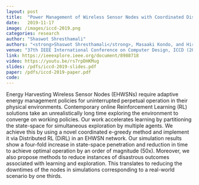 ```yaml
---
layout: post
title:  "Power Management of Wireless Sensor Nodes with Coordinated Distributed Reinforcement Learning"
date:   2019-11-17
image: /images/iccd-2019.png
categories: research
author: "Shaswot Shresthamali"
authors: "<strong>Shaswot Shresthamali</strong>, Masaaki Kondo, and Hiroshi Nakamura"
venue: "37th IEEE International Conference on Computer Design, ICCD (2019)"
link: https://ieeexplore.ieee.org/document/8988718
video: https://youtu.be/rs7rpDHKMug
slides: /pdfs/iccd-2019-slides.pdf
paper: /pdfs/iccd-2019-paper.pdf
code:
---
```

Energy Harvesting Wireless Sensor Nodes (EHWSNs) require adaptive energy management policies for uninterrupted perpetual operation in their physical environments. Contemporary online Reinforcement Learning (RL) solutions take an unrealistically long time exploring the environment to converge on working policies. Our work accelerates learning by partitioning the state-space for simultaneous exploration by multiple agents. We achieve this by using a novel coordinated e-greedy method and implement it via Distributed RL (DiRL) in an EHWSN network. Our simulation results show a four-fold increase in state-space penetration and reduction in time to achieve optimal operation by an order of magnitude (50x). Moreover, we also propose methods to reduce instances of disastrous outcomes associated with learning and exploration. This translates to reducing the downtimes of the nodes in simulations corresponding to a real-world scenario by one thirds.
